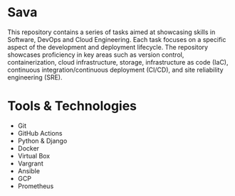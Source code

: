 # Sava

This repository contains a series of tasks aimed at showcasing skills in Software, DevOps and Cloud Engineering. Each task focuses on a specific aspect of the development and deployment lifecycle. The repository showcases proficiency in key areas such as version control, containerization, cloud infrastructure, storage, infrastructure as code (IaC), continuous integration/continuous deployment (CI/CD), and site reliability engineering (SRE).

# Tools & Technologies

- Git 
- GitHub Actions
- Python & Django
- Docker
- Virtual Box
- Vargrant
- Ansible
- GCP
- Prometheus